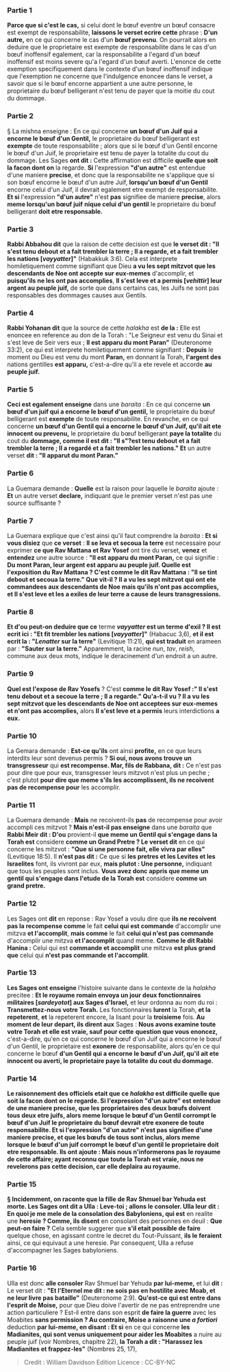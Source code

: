 
### Partie 1
<b>Parce que si c'est le cas,</b> si celui dont le bœuf eventre un bœuf consacre est exempt de responsabilite, <b>laissons le verset ecrire cette</b> phrase : <b>D'un autre,</b> en ce qui concerne</b> le cas d'un <b>bœuf prevenu</b>. On pourrait alors en deduire que le proprietaire est exempte de responsabilite dans le cas d'un bœuf inoffensif egalement, car la responsabilite a l'egard d'un bœuf inoffensif est moins severe qu'a l'egard d'un bœuf averti. L'enonce de cette exemption specifiquement dans le contexte d'un bœuf inoffensif indique que l'exemption ne concerne que l'indulgence enoncee dans le verset, a savoir que si le bœuf encorne appartient a une autre personne, le proprietaire du bœuf belligerant n'est tenu de payer que la moitie du cout du dommage.

### Partie 2
§ La mishna enseigne : En ce qui concerne <b>un bœuf d'un Juif qui a encorne le bœuf d'un Gentil,</b> le proprietaire du bœuf belligerant est <b>exempte</b> de toute responsabilite ; alors que si le bœuf d'un Gentil encorne le bœuf d'un Juif, le proprietaire est tenu de payer la totalite du cout du dommage. Les Sages <b>ont dit :</b> Cette affirmation est difficile <b>quelle que soit la facon dont on</b> la regarde. <b>Si</b> l'expression <b>"d'un autre"</b> est entendue d'une maniere <b>precise</b>, et donc que la responsabilite ne s'applique que si son bœuf encorne le bœuf d'un autre Juif, <b>lorsqu'un bœuf d'un Gentil</b> encorne celui d'un Juif, il devrait egalement etre exempt</b> de responsabilite. <b>Et si</b> l'expression <b>"d'un autre"</b> n'est <b>pas</b> signifiee de maniere <b>precise</b>, alors <b>meme lorsqu'un bœuf juif</b> <b>nique celui d'un gentil</b> le proprietaire du bœuf belligerant <b>doit etre responsable.</b>

### Partie 3
<b>Rabbi Abbahou dit</b> que la raison de cette decision est que <b>le verset dit : "Il s'est tenu debout et a fait trembler la terre ; Il a regarde, et a fait trembler les nations [<i>vayyatter</i>]"</b> (Habakkuk 3:6). Cela est interprete homiletiquement comme signifiant que Dieu <b>a vu les sept mitzvot que les descendants de Noe ont accepte sur eux-memes</b> d'accomplir, et <b>puisqu'ils ne les ont pas accomplies</b>, <b>Il s'est leve et a permis [<i>vehittir</i>] leur argent au peuple juif,</b> de sorte que dans certains cas, les Juifs ne sont pas responsables des dommages causes aux Gentils.

### Partie 4
<b>Rabbi Yohanan dit</b> que la source de cette <i>halakha</i> est <b>de la :</b> Elle est enoncee en reference au don de la Torah : "Le Seigneur est venu du Sinai et s'est leve de Seir vers eux ; <b>Il est apparu du mont Paran"</b> (Deuteronome 33:2), ce qui est interprete homiletiquement comme signifiant : <b>Depuis</b> le moment ou Dieu est venu du mont <b>Paran,</b> en donnant la Torah, <b>l'argent des</b> nations gentilles <b>est apparu,</b> c'est-a-dire qu'il a ete revele et accorde <b>au peuple juif.</b>

### Partie 5
<b>Ceci est egalement enseigne</b> dans une <i>baraita</i> : En ce qui concerne <b>un bœuf d'un juif qui a encorne le bœuf d'un gentil,</b> le proprietaire du bœuf belligerant est <b>exempte</b> de toute responsabilite. En revanche, en ce qui concerne <b>un bœuf d'un Gentil qui a encorne le bœuf d'un Juif, qu'il ait ete</b> <b>innocent ou prevenu,</b> le proprietaire du bœuf belligerant <b>paye la totalite</b> du cout du <b>dommage, comme il est dit : "Il s"?est tenu debout et a fait trembler la terre ; Il a regardé et a fait trembler les nations." Et</b> un autre verset <b>dit : "Il apparut du mont Paran."</b>

### Partie 6
La Guemara demande : <b>Quelle</b> est la raison pour laquelle le <i>baraita</i> ajoute : <b>Et</b> un autre verset <b>declare,</b> indiquant que le premier verset n'est pas une source suffisante ?

### Partie 7
La Guemara explique que c'est ainsi qu'il faut comprendre la <i>baraita</i> : <b>Et si vous disiez</b> que <b>ce verset</b> : <b>Il se leva et secoua la terre</b> est necessaire pour</b> exprimer <b>ce que Rav Mattana et Rav Yosef</b> ont tire du verset, <b>venez</b> et <b>entendez</b> une autre source : <b>"Il est apparu du mont Paran,</b> ce qui signifie : <b>Du mont Paran, leur argent est apparu au peuple juif. Quelle est l'exposition du Rav Mattana ? C'est <b>comme le dit Rav Mattana : "Il se tint debout et secoua la terre." Que vit-il ? Il a vu les sept mitzvot qui ont ete commandees aux descendants de Noe mais qu'ils n'ont pas accomplies,</b> et <b>Il s'est leve et les a exiles de leur terre</b> a cause de leurs transgressions.

### Partie 8
<b>Et d'ou peut-on</b> deduire que ce</b> terme <b><i>vayyatter</i> est un terme d'exil ? Il est ecrit ici : "Et fit trembler les nations [<i>vayyatter</i>]"</b> (Habacuc 3,6), <b>et il est ecrit la : "<i>Lenatter</i> sur la terre"</b> (Levitique 11:21), <b>qui est traduit</b> en arameen par : <b>"Sauter sur la terre."</b> Apparemment, la racine <i>nun</i>, <i>tav</i>, <i>reish</i>, commune aux deux mots, indique le deracinement d'un endroit a un autre.

### Partie 9
<b>Quel est l'expose de Rav Yosefs</b> ? C'est <b>comme le dit Rav Yosef :" Il s'est tenu debout et a secoue la terre ; Il a regarde." Qu'a-t-il vu ? Il a vu les sept mitzvot que les descendants de Noe ont acceptees sur eux-memes et n'ont pas accomplies,</b> alors <b>Il s'est leve et a permis</b> leurs interdictions <b>a eux.</b>

### Partie 10
La Gemara demande : <b>Est-ce qu'ils</b> ont ainsi <b>profite,</b> en ce que leurs interdits leur sont devenus permis ? <b>Si oui, nous avons trouve un transgresseur</b> qui <b>est recompense. Mar, fils de Rabbana, dit :</b> Ce n'est pas pour dire que pour eux, transgresser leurs mitzvot n'est plus un peche ; c'est plutot <b>pour dire que meme s'ils les accomplissent, ils ne recoivent pas de recompense pour</b> les accomplir.</b>

### Partie 11
La Guemara demande : <b>Mais</b> ne recoivent-ils <b>pas</b> de recompense pour avoir accompli ces mitzvot ? <b>Mais n'est-il pas enseigne</b> dans une <i>baraita</i> que <b>Rabbi Meir dit : D'ou</b> provient-il <b>que meme un Gentil qui s'engage dans la Torah est</b> considere <b>comme un Grand Pretre ? Le verset dit</b> en ce qui concerne les mitzvot : <b>"Que si une personne fait, elle vivra par elles"</b> (Levitique 18:5). Il <b>n'est pas dit :</b> Ce que si <b>les pretres et les Levites et les Israelites</b> font, ils vivront par eux, <b>mais plutot : Une personne,</b> indiquant que tous les peuples sont inclus. <b>Vous avez donc appris que meme un gentil qui s'engage dans l'etude de la Torah</b> <b>est</b> considere <b>comme un grand pretre.</b>

### Partie 12
Les Sages ont <b>dit</b> en reponse : Rav Yosef a voulu dire que <b>ils ne recoivent pas la recompense comme</b> le fait <b>celui qui est commande</b> d'accomplir une mitzva <b>et l'accomplit</b>, <b>mais comme</b> le fait <b>celui qui n'est pas commande</b> d'accomplir une mitzva <b>et l'accomplit</b> quand meme. <b>Comme le dit Rabbi Hanina :</b> Celui qui est <b>commande et accomplit</b> une mitzva <b>est plus grand que</b> celui qui <b>n'est pas commande et l'accomplit</b>.

### Partie 13
<b>Les Sages ont enseigne</b> l'histoire suivante dans le contexte de la <i>halakha</i> precitee : <b>Et le royaume romain envoya un jour deux fonctionnaires militaires [<i>sardeyotot</i>] aux Sages d'Israel,</b> et leur ordonna au nom du roi : <b>Transmettez-nous votre Torah.</b> Les fonctionnaires <b>lurent</b> la Torah, <b>et la repeterent</b>, <b>et</b> la repeterent encore, la lisant pour la <b>troisieme</b> fois. <b>Au moment de leur depart, ils dirent aux</b> Sages : <b>Nous avons examine toute votre Torah et elle est vraie, sauf pour cette</b> <b>question que vous enoncez,</b> c'est-a-dire, qu'en ce qui concerne le bœuf d'un Juif qui a encorne le bœuf d'un Gentil,</b> le proprietaire est <b>exonere</b> de responsabilite, alors qu'en ce qui concerne le bœuf <b>d'un Gentil qui a encorne le bœuf d'un Juif, qu'il ait ete <b>innocent ou averti,</b> le proprietaire <b>paye la totalite</b> du cout du <b>dommage.</b>

### Partie 14
Le raisonnement des officiels etait que ce <i>halakha</i> est difficile <b>quelle que soit la facon dont on</b> le regarde. <b>Si</b> l'expression <b>"d'un autre"</b> est entendue de <b>une maniere precise</b>, que les proprietaires des deux bœufs doivent tous deux etre juifs, alors <b>meme lorsque</b> le bœuf <b>d'un Gentil corrompt le bœuf d'un Juif</b> le proprietaire du bœuf <b>devrait etre exonere</b> de toute responsabilite. <b>Et si</b> l'expression <b>"d'un autre"</b> n'est <b>pas</b> signifiee d'une maniere <b>precise</b>, et que les bœufs de tous sont inclus, alors <b>meme lorsque</b> le bœuf <b>d'un juif corrompt le bœuf d'un gentil</b> le proprietaire <b>doit etre responsable.</b> Ils ont ajoute : <b>Mais nous n'informerons pas le royaume de cette affaire;</b> ayant reconnu que toute la Torah est vraie, nous ne revelerons pas cette decision, car elle deplaira au royaume.

### Partie 15
§ Incidemment, on raconte que <b>la fille</b> de <b>Rav Shmuel bar Yehuda est morte. Les Sages ont dit a Ulla : Leve-toi ; allons le consoler.</b> Ulla <b>leur dit : En quoi</b> je me mele de la consolation des Babyloniens, qui est</b> en realite une <b>heresie ? Comme, ils disent</b> en consolant des personnes en deuil : <b>Que peut-on faire ?</b> Cela semble suggerer que <b>s'il etait possible de faire</b> quelque chose, en agissant contre le decret du Tout-Puissant, <b>ils le feraient</b> ainsi, ce qui equivaut a une heresie. Par consequent, Ulla a refuse d'accompagner les Sages babyloniens.

### Partie 16
Ulla est donc <b>alle consoler</b> Rav Shmuel bar Yehuda <b>par lui-meme,</b> et lui <b>dit :</b> Le verset dit : <b>"Et l'Eternel me dit : ne sois pas en hostilite avec Moab, et ne leur livre pas bataille"</b> (Deuteronome 2:9). <b>Qu'est-ce qui est entre dans l'esprit de Moise,</b> pour que Dieu doive l'avertir de ne pas entreprendre une action particuliere ? Est-il entre dans son esprit <b>de faire la guerre</b> avec les Moabites <b>sans permission ? Au contraire, Moise a raisonne une <i>a fortiori</i></b> deduction <b>par lui-meme, en disant : Et si</b> en ce qui concerne <b>les Madianites, qui sont venus uniquement pour aider les Moabites</b> a nuire au peuple juif (voir Nombres, chapitre 22), <b>la Torah a dit : "Harassez les Madianites et frappez-les"</b> (Nombres 25, 17),

>Credit : William Davidson Edition
>Licence : CC-BY-NC